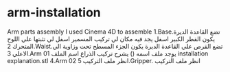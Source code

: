 # arm-installation
Arm parts assembly
I used Cinema 4D to assemble
1.Base.تضع القاعدة الديرة يكون القطر الكبير اسفل يجد فيه مكان لي تركيب المسمير اسفل لي تثبتها علي اللوح المتحرك
2.Waist.تضع القرص علي القاعدة الديرة يكون الجزء المسطح تحت وزاوية الي الاعلي
3.Arm 01 يوجد ملف اسمه () يشرح تركيب الذراع
اسم الملف installation explanation.stl
4.Arm 02 انظر ملف التركيب
5.Gripper. انظر ملف التركيب
